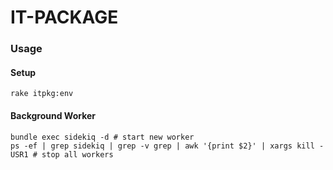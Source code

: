 IT-PACKAGE
=====

### Usage

#### Setup
    rake itpkg:env

#### Background Worker
    bundle exec sidekiq -d # start new worker
    ps -ef | grep sidekiq | grep -v grep | awk '{print $2}' | xargs kill -USR1 # stop all workers
